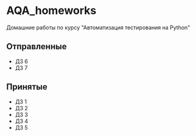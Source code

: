 # AQA_homeworks
Домашние работы по курсу "Автоматизация тестирования на Python"

## Отправленные
- ДЗ 6
- ДЗ 7

## Принятые

- ДЗ 1
- ДЗ 2
- ДЗ 3
- ДЗ 4
- ДЗ 5
